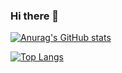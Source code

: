### Hi there 👋
[![Anurag's GitHub stats](https://github-readme-stats.vercel.app/api?username=vectorpikachu)](https://github.com/vectorpikachu/github-readme-stats)


[![Top Langs](https://github-readme-stats.vercel.app/api/top-langs/?username=vectorpikachu)](https://github.com/vectorpikachu/github-readme-stats)
<!--
**vectorpikachu/vectorpikachu** is a ✨ _special_ ✨ repository because its `README.md` (this file) appears on your GitHub profile.

Here are some ideas to get you started:

- 🔭 I’m currently working on ...
- 🌱 I’m currently learning ...
- 👯 I’m looking to collaborate on ...
- 🤔 I’m looking for help with ...
- 💬 Ask me about ...
- 📫 How to reach me: ...
- 😄 Pronouns: ...
- ⚡ Fun fact: ...
-->
